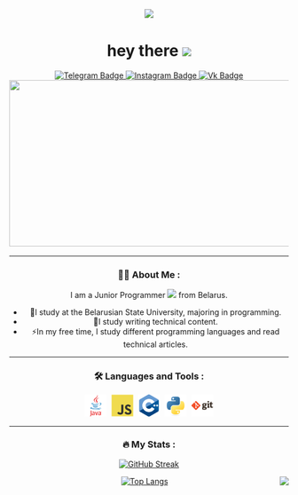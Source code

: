 
<div id="header" align="center">
  <img src="https://media.giphy.com/media/M9gbBd9nbDrOTu1Mqx/giphy.gif" width="100"/>
  <h1>
  hey there
  <img src="https://media.giphy.com/media/hvRJCLFzcasrR4ia7z/giphy.gif" width="30px"/>
</h1>
<div id="badges">
  <a href="zbariitos">
    <img src="https://img.shields.io/badge/Telegram-blue?style=for-the-badge&logo=Telegram&logoColor=white" alt="Telegram Badge"/>
  </a>
  <a href="https://www.instagram.com/zbariito?igsh=dDJ0azZ3OW40OW9h&utm_source=qr">
    <img src="https://img.shields.io/badge/Instagram-red?style=for-the-badge&logo=Instagram&logoColor=white" alt="Instagram Badge"/>
  </a>
  <a href="https://vk.com/artemiy_7">
    <img src="https://img.shields.io/badge/Vk-blue?style=for-the-badge&logo=Vk&logoColor=white" alt="Vk Badge"/>
  </a>
  <div align="center">
  <img src="https://media.giphy.com/media/dWesBcTLavkZuG35MI/giphy.gif" width="600" height="300"/>  
    
  ---
  ### :man_technologist: About Me :  
  I am a Junior Programmer <img src="https://media.giphy.com/media/WUlplcMpOCEmTGBtBW/giphy.gif" width="30"> from Belarus.
- :telescope:I study at the Belarusian State University, majoring in programming.
- :seedling:I study writing technical content.
- :zap:In my free time, I study different programming languages ​​and read technical articles.
---
### :hammer_and_wrench: Languages and Tools :  
<div>
  <img src="https://github.com/devicons/devicon/blob/master/icons/java/java-original-wordmark.svg" title="Java" alt="Java" width="40" height="40"/>&nbsp;
  <img src="https://github.com/devicons/devicon/blob/master/icons/javascript/javascript-original.svg" title="JavaScript" alt="JavaScript" width="40" height="40"/>&nbsp;
  <img src="https://github.com/devicons/devicon/blob/master/icons/cplusplus/cplusplus-original.svg" title="C++" alt="C++" width="40" height="40"/>&nbsp;
  <img src="https://github.com/devicons/devicon/blob/master/icons/python/python-original.svg" title="Python" alt="Python" width="40" height="40"/>&nbsp;
  <img src="https://github.com/devicons/devicon/blob/master/icons/git/git-original-wordmark.svg" title="Git" **alt="Git" width="40" height="40"/>  
  
  ---
  
  ### :fire: My Stats :  
  
 <a href="https://git.io/streak-stats"><img src="http://github-readme-streak-stats.herokuapp.com?user=Artem-Zborovski" alt="GitHub Streak" /></a>  
 
  [![Top Langs](https://github-readme-stats.vercel.app/api/top-langs/?username=Artem-Zborovski&theme=shadow_red)](https://github.com/anuraghazra/github-readme-stats)
  <dev>
    <img align="right" src="https://github-readme-streak-stats.herokuapp.com?user=Artem-Zborovski&theme=shadow-red&hide_border=true&border_radius=3.5&date_format=j%2Fn%5B%2FY%5D&card_width=500&card_height=280"/>
  </dev>
</div>
